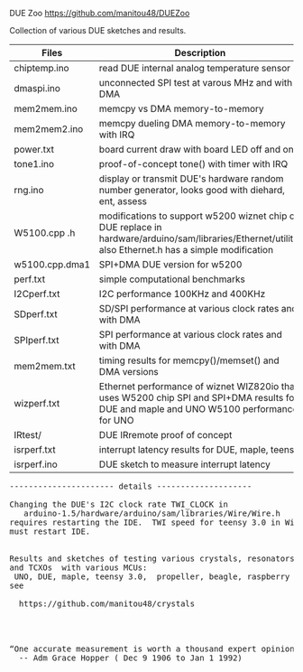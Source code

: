  DUE Zoo            https://github.com/manitou48/DUEZoo

Collection of various DUE sketches and results.

Files | Description
---|---
chiptemp.ino  | read DUE internal analog temperature sensor
dmaspi.ino  |  unconnected SPI test at varous MHz and with DMA
mem2mem.ino  | memcpy vs DMA memory-to-memory
mem2mem2.ino | memcpy dueling DMA memory-to-memory with IRQ
power.txt    | board current draw with board LED off and on
tone1.ino    |proof-of-concept tone() with timer with IRQ
rng.ino      | display or transmit DUE's hardware random number generator, looks good with diehard, ent, assess
W5100.cpp .h |modifications to support w5200 wiznet chip on DUE replace in hardware/arduino/sam/libraries/Ethernet/utility/ also Ethernet.h has a simple modification
w5100.cpp.dma1|SPI+DMA DUE version for w5200
perf.txt      |simple computational benchmarks
I2Cperf.txt   |I2C performance  100KHz and 400KHz
SDperf.txt    |SD/SPI performance at various clock rates and with DMA
SPIperf.txt   |SPI performance at various clock rates and with DMA
mem2mem.txt   |timing results for memcpy()/memset() and DMA versions
wizperf.txt   |Ethernet performance of wiznet WIZ820io that uses W5200 chip SPI and SPI+DMA results for DUE and maple and UNO W5100 performance for UNO
IRtest/       |DUE IRremote proof of concept
isrperf.txt   |interrupt latency results for DUE, maple, teensy
isrperf.ino   |DUE sketch to measure interrupt latency

<pre>
---------------------- details --------------------

Changing the DUE's I2C clock rate TWI_CLOCK in 
   arduino-1.5/hardware/arduino/sam/libraries/Wire/Wire.h 
requires restarting the IDE.  TWI speed for teensy 3.0 in Wire.ccp,
must restart IDE.


Results and sketches of testing various crystals, resonators, RC oscillators,
and TCXOs  with various MCUs:
 UNO, DUE, maple, teensy 3.0,  propeller, beagle, raspberry pi
see

  https://github.com/manitou48/crystals




“One accurate measurement is worth a thousand expert opinions” 
  -- Adm Grace Hopper ( Dec 9 1906 to Jan 1 1992)
</pre>
